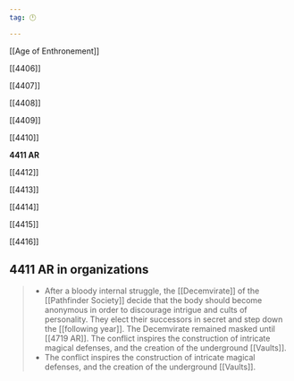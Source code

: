 ```yaml
---
tag: 🕛

---
```

[[Age of Enthronement]]


[[4406]]

[[4407]]

[[4408]]

[[4409]]

[[4410]]

**4411 AR**

[[4412]]

[[4413]]

[[4414]]

[[4415]]

[[4416]]



## 4411 AR in organizations

>  - After a bloody internal struggle, the [[Decemvirate]] of the [[Pathfinder Society]] decide that the body should become anonymous in order to discourage intrigue and cults of personality. They elect their successors in secret and step down the [[following year]]. The Decemvirate remained masked until [[4719 AR]].
The conflict inspires the construction of intricate magical defenses, and the creation of the underground [[Vaults]].
>  - The conflict inspires the construction of intricate magical defenses, and the creation of the underground [[Vaults]].






